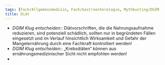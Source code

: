```yaml
---
tags: [Fach/Allgemeinmedizin, Fach/Gastroenterologie, Mythbusting/DGIM-Klug-entscheiden]
title: Diät
---
```

- *DGIM Klug entscheiden*:: Diätvorschriften, die die Nahrungsaufnahme reduzieren, sind potenziell schädlich, sollten nur in begründeten Fällen eingesetzt und im Verlauf hinsichtlich Wirksamkeit und Gefahr der Mangelernährung durch eine Fachkraft kontrolliert werden!
- *DGIM Klug entscheiden*:: „Krebsdiäten“ können aus ernährungsmedizinischer Sicht nicht empfohlen werden!
- 